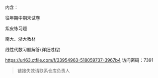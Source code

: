 内含：

往年期中期末试卷

紫皮练习题

南大、浙大教材

线性代数习题解答(详细过程)

https://url63.ctfile.com/f/33954963-518059737-3967b4 访问密码：7391

>  链接失效请联系仓库负责人